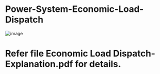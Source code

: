 # Power-System-Economic-Load-Dispatch
![image](https://github.com/Divya-Samudra/Power-System-Economic-Load-Dispatch/assets/130666521/7c29bc0e-7d32-4dfc-91cb-b97e3e88d74c)
# Refer file Economic Load Dispatch- Explanation.pdf for details.
